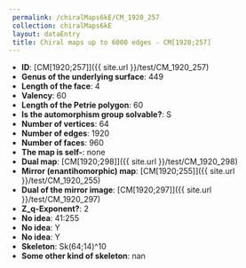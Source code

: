 ```yaml
--- 
 permalink: /chiralMaps6kE/CM_1920_257 
 collection: chiralMaps6kE
 layout: dataEntry
 title: Chiral maps up to 6000 edges - CM[1920;257]
---
```


- **ID**: [CM[1920;257]]({{ site.url }}/test/CM_1920_257)
- **Genus of the underlying surface**: 449
- **Length of the face**: 4
- **Valency**: 60
- **Length of the Petrie polygon**: 60
- **Is the automorphism group solvable?**: S
- **Number of vertices**: 64
- **Number of edges**: 1920
- **Number of faces**: 960
- **The map is self-**: none
- **Dual map**: [CM[1920;298]]({{ site.url }}/test/CM_1920_298)
- **Mirror (enantihomorphic) map**: [CM[1920;255]]({{ site.url }}/test/CM_1920_255)
- **Dual of the mirror image**: [CM[1920;297]]({{ site.url }}/test/CM_1920_297)
- **Z_q-Exponent?**: 2
- **No idea**:  41:255
- **No idea**: Y
- **No idea**: Y
- **Skeleton**: Sk(64;14)^10
- **Some other kind of skeleton**: nan
